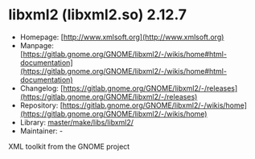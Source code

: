 # libxml2 (libxml2.so) 2.12.7
 - Homepage: [http://www.xmlsoft.org](http://www.xmlsoft.org)
 - Manpage: [https://gitlab.gnome.org/GNOME/libxml2/-/wikis/home#html-documentation](https://gitlab.gnome.org/GNOME/libxml2/-/wikis/home#html-documentation)
 - Changelog: [https://gitlab.gnome.org/GNOME/libxml2/-/releases](https://gitlab.gnome.org/GNOME/libxml2/-/releases)
 - Repository: [https://gitlab.gnome.org/GNOME/libxml2/-/wikis/home](https://gitlab.gnome.org/GNOME/libxml2/-/wikis/home)
 - Library: [master/make/libs/libxml2/](https://github.com/Freetz-NG/freetz-ng/tree/master/make/libs/libxml2/)
 - Maintainer: -

XML toolkit from the GNOME project
